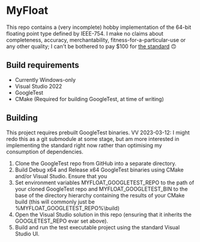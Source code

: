 # MyFloat #

This repo contains a (very incomplete) hobby implementation of the 64-bit floating point type defined by IEEE-754. I make no claims about completeness, accuracy, merchantability, fitness-for-a-particular-use or any other quality; I can't be bothered to pay $100 for [the standard](https://standards.ieee.org/ieee/754/6210/) :upside_down_face:

## Build requirements ##

* Currently Windows-only
* Visual Studio 2022
* GoogleTest
* CMake (Required for building GoogleTest, at time of writing)

## Building ##

This project requires prebuilt GoogleTest binaries. VV 2023-03-12: I might redo this as a git submodule at some stage, but am more interested in implementing the standard right now rather than optimising my consumption of dependencies.

1. Clone the GoogleTest repo from GitHub into a separate directory.
2. Build Debug x64 and Release x64 GoogleTest binaries using CMake and/or Visual Studio. Ensure that you
3. Set environment variables MYFLOAT_GOOGLETEST_REPO to the path of your cloned GoogleTest repo and MYFLOAT_GOOGLETEST_BIN to the base of the directory hierarchy containing the results of your CMake build (this will commonly just be %MYFLOAT_GOOGLETEST_REPO%\build)
4. Open the Visual Studio solution in this repo (ensuring that it inherits the GOOGLETEST_REPO evar set above).
5. Build and run the test executable project using the standard Visual Studio UI.
